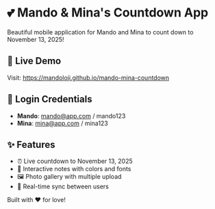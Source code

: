 # 💕 Mando & Mina's Countdown App

Beautiful mobile application for Mando and Mina to count down to November 13, 2025!

## 🚀 Live Demo
Visit: https://mandoloji.github.io/mando-mina-countdown

## 🔐 Login Credentials
- **Mando**: mando@app.com / mando123
- **Mina**: mina@app.com / mina123

## ✨ Features
- ⏰ Live countdown to November 13, 2025
- 📝 Interactive notes with colors and fonts
- 🖼️ Photo gallery with multiple upload
- 💝 Real-time sync between users

Built with ❤️ for love!
